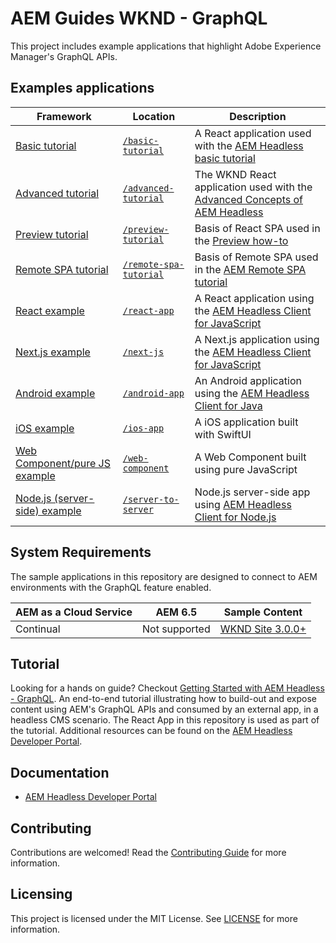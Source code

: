 # AEM Guides WKND - GraphQL

This project includes example applications that highlight Adobe Experience Manager's GraphQL APIs.

## Examples applications

| Framework | Location | Description |
|--------|-----------|-------------|
| [Basic tutorial](./basic-tutorial) | [`/basic-tutorial`](./basic-tutorial) | A React application used with the [AEM Headless basic tutorial](https://experienceleague.adobe.com/docs/experience-manager-learn/getting-started-with-aem-headless/graphql/multi-step/overview.html) |
| [Advanced tutorial](./advanced-tutorial/) | [`/advanced-tutorial`](./advanced-tutorial) | The WKND React application used with the [Advanced Concepts of AEM Headless](https://experienceleague.adobe.com/docs/experience-manager-learn/getting-started-with-aem-headless/graphql/advanced-tutorial/overview.html) |
| [Preview tutorial](./preview-tutorial) | [`/preview-tutorial`](./preview-tutorial/) | Basis of React SPA used in the [Preview how-to](https://experienceleague.adobe.com/docs/experience-manager-learn/getting-started-with-aem-headless/how-to/preview.html) |
| [Remote SPA tutorial](./remote-spa-tutorial)  | [`/remote-spa-tutorial`](./remote-spa-tutorial/) | Basis of Remote SPA used in the [AEM Remote SPA tutorial](https://experienceleague.adobe.com/docs/experience-manager-learn/getting-started-with-aem-headless/spa-editor/remote-spa/overview.html) |
| [React example](./react-app) | [`/react-app`](./react-app) | A React application using the [AEM Headless Client for JavaScript](https://github.com/adobe/aem-headless-client-js) |
| [Next.js example](./next-js) | [`/next-js`](./next-js) | A Next.js application using the [AEM Headless Client for JavaScript](https://github.com/adobe/aem-headless-client-js) |
| [Android example](./android-app) | [`/android-app`](./android-app) | An Android application using the [AEM Headless Client for Java](https://github.com/adobe/aem-headless-client-java)
| [iOS example](./ios-app) | [`/ios-app`](./ios-app) | A iOS application built with SwiftUI
| [Web Component/pure JS example](./web-component) | [`/web-component`](./web-component) | A Web Component built using pure JavaScript
| [Node.js (server-side) example](./server-to-server)  | [`/server-to-server`](./server-to-server/) | Node.js server-side app using [AEM Headless Client for Node.js](https://github.com/adobe/aem-headless-client-nodejs) |

## System Requirements

The sample applications in this repository are designed to connect to AEM environments with the GraphQL feature enabled.

 AEM as a Cloud Service | AEM 6.5 | Sample Content |
------------------------|---------|--------------------|
Continual               | Not supported |  [WKND Site 3.0.0+](https://github.com/adobe/aem-guides-wknd/releases/latest) |

## Tutorial

Looking for a hands on guide? Checkout [Getting Started with AEM Headless - GraphQL](https://experienceleague.adobe.com/docs/experience-manager-learn/getting-started-with-aem-headless/graphql/overview.html). An end-to-end tutorial illustrating how to build-out and expose content using AEM's GraphQL APIs and consumed by an external app, in a headless CMS scenario. The React App in this repository is used as part of the tutorial. Additional resources can be found on the  [AEM Headless Developer Portal](https://experienceleague.adobe.com/landing/experience-manager/headless/developer.html).

## Documentation

* [AEM Headless Developer Portal](https://experienceleague.adobe.com/landing/experience-manager/headless/developer.html)

## Contributing

Contributions are welcomed! Read the [Contributing Guide](./.github/CONTRIBUTING.md) for more information.

## Licensing

This project is licensed under the MIT License. See [LICENSE](LICENSE) for more information.
